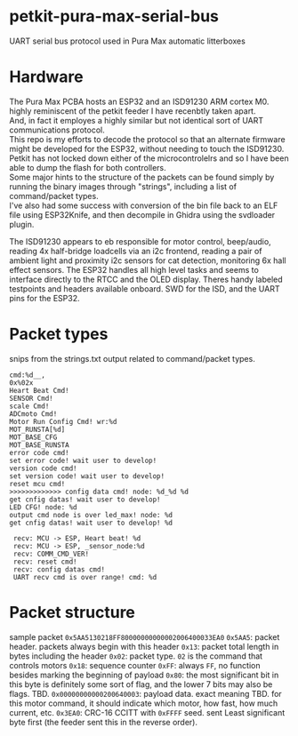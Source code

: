# petkit-pura-max-serial-bus
UART serial bus protocol used in Pura Max automatic litterboxes

# Hardware
The Pura Max PCBA hosts an ESP32 and an ISD91230 ARM cortex M0. highly reminiscent of the petkit feeder I have recenbtly taken apart.<br/> 
And, in fact it employes a highly similar but not identical sort of UART communications protocol. <br/>
This repo is my efforts to decode the protocol so that an alternate firmware might be developed for the ESP32, without needing to touch the ISD91230.<br/>
Petkit has not locked down either of the microcontrolelrs and so I have been able to dump the flash for both controllers. <br/>
Some major hints to the structure of the packets can be found simply by running the binary images through "strings", including a list of command/packet types.<br/>
I've also had some success with conversion of the bin file back to an ELF file using ESP32Knife, and then decompile in Ghidra using the svdloader plugin.  <br/>


The ISD91230 appears to eb responsible for motor control, beep/audio, reading 4x half-bridge loadcells via an i2c frontend, reading a pair of ambient light and proximity i2c sensors for cat detection, monitoring 6x hall effect sensors. 
The ESP32 handles all high level tasks and seems to interface directly to the RTCC and the OLED display. 
Theres handy labeled testpoints and headers available onboard. SWD for the ISD, and the UART pins for the ESP32. 

# Packet types
snips from the strings.txt output related to command/packet types.

```
cmd:%d__,
0x%02x
Heart Beat Cmd!
SENSOR Cmd!
scale Cmd!
ADCmoto Cmd!
Motor Run Config Cmd! wr:%d
MOT_RUNSTA[%d]
MOT_BASE_CFG
MOT_BASE_RUNSTA
error code cmd!
set error code! wait user to develop!
version code cmd!
set version code! wait user to develop!
reset mcu cmd!
>>>>>>>>>>>>> config data cmd! node: %d_%d %d
get cnfig datas! wait user to develop!
LED CFG! node: %d
output cmd node is over led_max! node: %d
get cnfig datas! wait user to develop! %d
```

```
 recv: MCU -> ESP, Heart beat! %d 
 recv: MCU -> ESP, _sensor_node:%d 
 recv: COMM_CMD_VER!
 recv: reset cmd!
 recv: config datas cmd!
 UART recv cmd is over range! cmd: %d
```

# Packet structure

sample packet
`0x5AA5130218FF80000000000002006400033EA0`
`0x5AA5`: packet header. packets always begin with this header
`0x13`: packet total length in bytes including the header
`0x02`: packet type. `02` is the command that controls motors
`0x18`: sequence counter
`0xFF`: always `FF`, no function besides marking the beginning of payload
`0x80`: the most significant bit in this byte is definitely some sort of flag, and the lower 7 bits may also be flags. TBD.
`0x00000000000200640003`: payload data. exact meaning TBD. for this motor command, it should indicate which motor, how fast, how much current, etc.
`0x3EA0`: CRC-16 CCITT with `0xFFFF` seed. sent Least significant byte first (the feeder sent this in the reverse order). 